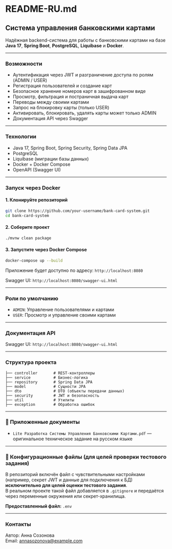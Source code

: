 # README-RU.md
## Система управления банковскими картами

Надёжная backend-система для работы с банковскими картами на базе **Java 17**, **Spring Boot**, **PostgreSQL**, **Liquibase** и **Docker**.

---

### Возможности
- Аутентификация через JWT и разграничение доступа по ролям (ADMIN / USER)
- Регистрация пользователей и создание карт
- Безопасное хранение номеров карт в зашифрованном виде
- Просмотр, фильтрация и постраничная выдача карт
- Переводы между своими картами
- Запрос на блокировку карты (только USER)
- Активировать, блокировать, удалять карты может только ADMIN
- Документация API через Swagger

---

### Технологии
- Java 17, Spring Boot, Spring Security, Spring Data JPA
- PostgreSQL
- Liquibase (миграции базы данных)
- Docker + Docker Compose
- OpenAPI (Swagger UI)

---

### Запуск через Docker

#### 1. Клонируйте репозиторий
```bash
git clone https://github.com/your-username/bank-card-system.git
cd bank-card-system
```

#### 2. Соберите проект
```bash
./mvnw clean package
```

#### 3. Запустите через Docker Compose
```bash
docker-compose up --build
```

Приложение будет доступно по адресу: `http://localhost:8080`

Swagger UI: `http://localhost:8080/swagger-ui.html`

---

### Роли по умолчанию
- `ADMIN`: Управление пользователями и картами
- `USER`: Просмотр и управление своими картами

---

### Документация API
Swagger UI: `http://localhost:8080/swagger-ui.html`

---

### Структура проекта
```
├── controller       # REST-контроллеры
├── service          # Бизнес-логика
├── repository       # Spring Data JPA
├── model            # Сущности JPA
├── dto              # DTO (объекты передачи данных)
├── security         # JWT и безопасность
├── util             # Утилиты
├── exception        # Обработка ошибок
```

---

### 📎 Приложенные документы
- `Lite Разработка Системы Управления Банковскими Картами.pdf` — оригинальное техническое задание на русском языке

---

### 🔐 Конфигурационные файлы (для целей проверки тестового задания)

В репозиторий включён файл с чувствительными настройками (например, секрет JWT и данные для подключения к БД) **исключительно для целей оценки тестового задания**.  
В реальном проекте такой файл добавляется в `.gitignore` и передаётся через переменные окружения или секрет-хранилища.

**Предоставленный файл:** `.env`

---

### Контакты
Автор: Анна Созонова  
Email: annasozonova@example.com